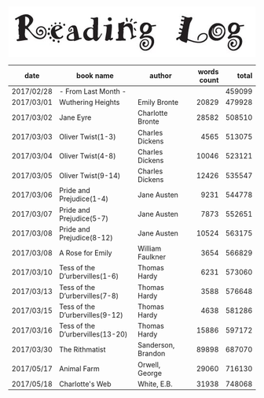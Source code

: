 ﻿![](reading_log.png)

|date|book name|author|words count|total|
|---|---|---|--:|--:|
|2017/02/28|- From Last Month -|||459099|
|2017/03/01|Wuthering Heights|Emily Bronte|20829|479928|
|2017/03/02|Jane Eyre|Charlotte Bronte|28582|508510|
|2017/03/03|Oliver Twist(1-3)|Charles Dickens|4565|513075|
|2017/03/04|Oliver Twist(4-8)|Charles Dickens|10046|523121|
|2017/03/05|Oliver Twist(9-14)|Charles Dickens|12426|535547|
|2017/03/06|Pride and Prejudice(1-4)|Jane Austen|9231|544778|
|2017/03/07|Pride and Prejudice(5-7)|Jane Austen|7873|552651|
|2017/03/08|Pride and Prejudice(8-12)|Jane Austen|10524|563175|
|2017/03/08|A Rose for Emily|William Faulkner|3654|566829|
|2017/03/10|Tess of the D’urbervilles(1-6)|Thomas Hardy|6231|573060|
|2017/03/13|Tess of the D’urbervilles(7-8)|Thomas Hardy|3588|576648|
|2017/03/15|Tess of the D’urbervilles(9-12)|Thomas Hardy|4638|581286|
|2017/03/16|Tess of the D’urbervilles(13-20)|Thomas Hardy|15886|597172|
|2017/03/30|The Rithmatist|Sanderson, Brandon|89898|687070|
|2017/05/17|Animal Farm|Orwell, George|29060|716130|
|2017/05/18|Charlotte's Web|White, E.B. |31938|748068|
